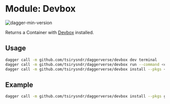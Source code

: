 # Module: Devbox

![dagger-min-version](https://img.shields.io/badge/dagger%20version-v0.10.0-green)

Returns a Container with [Devbox](https://www.jetpack.io/devbox) installed.

## Usage

```sh
dagger call -m github.com/tsirysndr/daggerverse/devbox dev terminal
dagger call -m github.com/tsirysndr/daggerverse/devbox run --command <command> --src <source> terminal
dagger call -m github.com/tsirysndr/daggerverse/devbox install --pkgs <packages> terminal
```

## Example

```sh
dagger call -m github.com/tsirysndr/daggerverse/devbox install --pkgs git,curl terminal
```
